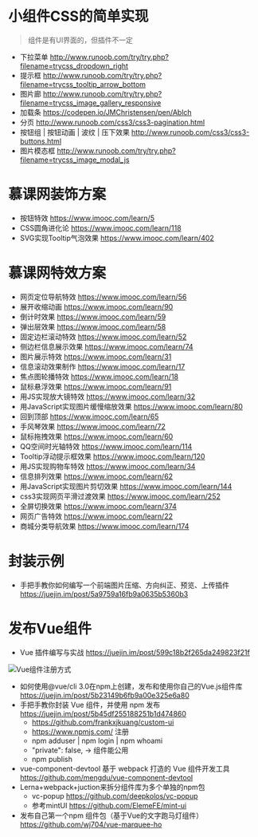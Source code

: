 # 小组件CSS的简单实现

> 组件是有UI界面的，但插件不一定

- 下拉菜单 <http://www.runoob.com/try/try.php?filename=trycss_dropdown_right>
- 提示框 <http://www.runoob.com/try/try.php?filename=trycss_tooltip_arrow_bottom>
- 图片廊 <http://www.runoob.com/try/try.php?filename=trycss_image_gallery_responsive>
- 加载条 <https://codepen.io/JMChristensen/pen/Ablch>
- 分页 <http://www.runoob.com/css3/css3-pagination.html>
- 按钮组 | 按钮动画 | 波纹 | 压下效果 <http://www.runoob.com/css3/css3-buttons.html>
- 图片模态框 <http://www.runoob.com/try/try.php?filename=trycss_image_modal_js>

# 慕课网装饰方案

- 按钮特效 <https://www.imooc.com/learn/5>
- CSS圆角进化论 <https://www.imooc.com/learn/118>
- SVG实现Tooltip气泡效果 <https://www.imooc.com/learn/402>

# 慕课网特效方案

- 网页定位导航特效 <https://www.imooc.com/learn/56>
- 展开收缩动画 <https://www.imooc.com/learn/90>
- 倒计时效果 <https://www.imooc.com/learn/59>
- 弹出层效果 <https://www.imooc.com/learn/58>
- 固定边栏滚动特效 <https://www.imooc.com/learn/52>
- 侧边栏信息展示效果 <https://www.imooc.com/learn/74>
- 图片展示特效 <https://www.imooc.com/learn/31>
- 信息滚动效果制作 <https://www.imooc.com/learn/17>
- 焦点图轮播特效 <https://www.imooc.com/learn/18>
- 鼠标悬浮效果 <https://www.imooc.com/learn/91>
- 用JS实现放大镜特效 <https://www.imooc.com/learn/32>
- 用JavaScript实现图片缓慢缩放效果 <https://www.imooc.com/learn/80>
- 回到顶部 <https://www.imooc.com/learn/65>
- 手风琴效果 <https://www.imooc.com/learn/72>
- 鼠标拖拽效果 <https://www.imooc.com/learn/60>
- QQ空间时光轴特效 <https://www.imooc.com/learn/114>
- Tooltip浮动提示框效果 <https://www.imooc.com/learn/120>
- 用JS实现购物车特效 <https://www.imooc.com/learn/34>
- 信息排列效果 <https://www.imooc.com/learn/62>
- 用JavaScript实现图片剪切效果 <https://www.imooc.com/learn/144>
- css3实现网页平滑过渡效果 <https://www.imooc.com/learn/252>
- 全屏切换效果 <https://www.imooc.com/learn/374>
- 网页广告特效 <https://www.imooc.com/learn/22>
- 商城分类导航效果 <https://www.imooc.com/learn/174>

# 封装示例

- 手把手教你如何编写一个前端图片压缩、方向纠正、预览、上传插件 <https://juejin.im/post/5a9759a16fb9a0635b5360b3>

# 发布Vue组件

- Vue 插件编写与实战 https://juejin.im/post/599c18b2f265da249823f21f

![Vue组件注册方式](https://user-gold-cdn.xitu.io/2017/8/22/e9fb2fb7216ea9df0f6cb30f39510489?imageView2/0/w/1280/h/960/format/webp/ignore-error/1)

- 如何使用@vue/cli 3.0在npm上创建，发布和使用你自己的Vue.js组件库 https://juejin.im/post/5b23149b6fb9a00e325e6a80
- 手把手教你封装 Vue 组件，并使用 npm 发布 https://juejin.im/post/5b45df255188251b1d474860 
    - https://github.com/frankxjkuang/custom-ui
    - https://www.npmjs.com/ 注册
    - npm adduser | npm login | npm whoami
    -  "private": false, -> 组件能公用
    - npm publish
- vue-component-devtool 基于 webpack 打造的 Vue 组件开发工具 https://github.com/mengdu/vue-component-devtool    
- Lerna+webpack+juction来拆分组件库为多个单独的npm包
    - vc-popup https://github.com/deepkolos/vc-popup
    - 参考mintUI https://github.com/ElemeFE/mint-ui
- 发布自己第一个npm 组件包（基于Vue的文字跑马灯组件）https://github.com/wj704/vue-marquee-ho